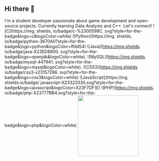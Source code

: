 ## Hi there 👋
I'm a student developer passionate about game development and open-source projects. Currently learning Data Analysis and C++. Let's connect!
![C](https://img. shields, io/badge/c-%2300599C. svg?style=for-the-badge&logo=c&logoColor=white)
![Python](https://img. shields, io/badge/python-3670A0?style=for-the-badge&]ogo=python&logoColor=ffdd54)
![Java](https://img.shields. io/badge/java-X23ED8800. svg?style=for-the-badge&logo=openjdk&logoColor=white).
![MySQL](https://img.shields. io/badge/mysql-4479A1. svg?style=for-the-badge&logo=mysql&logoColor=white).
![CSS3](https://img.shields. io/badge/css3-x23157286. svp?style=for-the-badge&logo=css3&logoColor=white)
![JavaScript](https://ing. shields.io/badge/ javascript-X23323330.svg?style=for-the-badge&logo=javascript&logoColor=X23F7DF1E)
![PHP](https://img.shields. io/badge/php-X23777BB4.svg?style=for-the-badge&logo=php&logoColor=white)
<a href="https://github.com/anuraghazra/convoychat">
<img height=200 align="center" src="https://github-readme-stats. vercel. app/api/top-langs?username=Pittadu&layout=compact&langs_count=8&card_width=320" />
</a>
